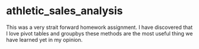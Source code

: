 # athletic_sales_analysis


This was a very strait forward homework assignment. I have discovered that I love pivot tables and groupbys these methods are the most useful thing we have learned yet in my opinion. 
